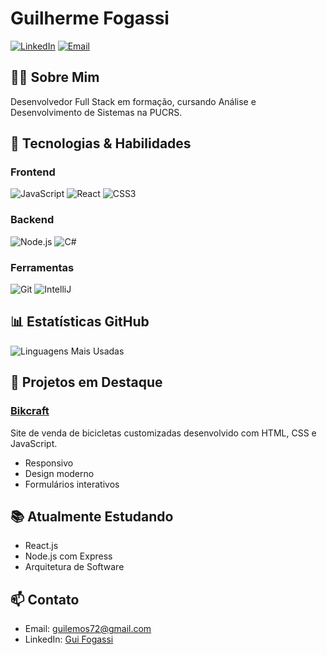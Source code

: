 # Guilherme Fogassi
[![LinkedIn](https://img.shields.io/badge/LinkedIn-0077B5?style=for-the-badge&logo=linkedin&logoColor=white)](https://www.linkedin.com/in/guilherme-fogassi/)
[![Email](https://img.shields.io/badge/Email-D14836?style=for-the-badge&logo=gmail&logoColor=white)](mailto:guilemos72@gmail.com)

## 👨‍💻 Sobre Mim
Desenvolvedor Full Stack em formação, cursando Análise e Desenvolvimento de Sistemas na PUCRS.

## 🚀 Tecnologias & Habilidades

### Frontend
![JavaScript](https://img.shields.io/badge/JavaScript-F7DF1E?style=for-the-badge&logo=javascript&logoColor=black)
![React](https://img.shields.io/badge/React-20232A?style=for-the-badge&logo=react&logoColor=61DAFB)
![CSS3](https://img.shields.io/badge/CSS3-1572B6?style=for-the-badge&logo=css3&logoColor=white)

### Backend
![Node.js](https://img.shields.io/badge/Node.js-43853D?style=for-the-badge&logo=node.js&logoColor=white)
![C#](https://img.shields.io/badge/C%23-239120?style=for-the-badge&logo=c-sharp&logoColor=white)

### Ferramentas
![Git](https://img.shields.io/badge/Git-F05032?style=for-the-badge&logo=git&logoColor=white)
![IntelliJ](https://img.shields.io/badge/IntelliJ_IDEA-000000?style=for-the-badge&logo=intellij-idea&logoColor=white)

## 📊 Estatísticas GitHub
![Linguagens Mais Usadas](https://github-readme-stats.vercel.app/api/top-langs/?username=GuiFogassi&layout=compact&theme=dracula)

## 🎯 Projetos em Destaque
### [Bikcraft](link-do-projeto)
Site de venda de bicicletas customizadas desenvolvido com HTML, CSS e JavaScript.
- Responsivo
- Design moderno
- Formulários interativos

## 📚 Atualmente Estudando
- React.js
- Node.js com Express
- Arquitetura de Software

## 📫 Contato
- Email: guilemos72@gmail.com
- LinkedIn: [Gui Fogassi](https://www.linkedin.com/in/guilherme-fogassi/)
